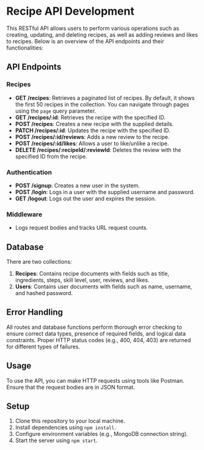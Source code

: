 # Recipe API Development

This RESTful API allows users to perform various operations such as creating, updating, and deleting recipes, as well as adding reviews and likes to recipes. Below is an overview of the API endpoints and their functionalities:

## API Endpoints

### Recipes

- **GET /recipes**: Retrieves a paginated list of recipes. By default, it shows the first 50 recipes in the collection. You can navigate through pages using the `page` query parameter.
- **GET /recipes/:id**: Retrieves the recipe with the specified ID.
- **POST /recipes**: Creates a new recipe with the supplied details.
- **PATCH /recipes/:id**: Updates the recipe with the specified ID.
- **POST /recipes/:id/reviews**: Adds a new review to the recipe.
- **POST /recipes/:id/likes**: Allows a user to like/unlike a recipe.
- **DELETE /recipes/:recipeId/:reviewId**: Deletes the review with the specified ID from the recipe.

### Authentication

- **POST /signup**: Creates a new user in the system.
- **POST /login**: Logs in a user with the supplied username and password.
- **GET /logout**: Logs out the user and expires the session.

### Middleware

- Logs request bodies and tracks URL request counts.

## Database

There are two collections:
1. **Recipes**: Contains recipe documents with fields such as title, ingredients, steps, skill level, user, reviews, and likes.
2. **Users**: Contains user documents with fields such as name, username, and hashed password.

## Error Handling

All routes and database functions perform thorough error checking to ensure correct data types, presence of required fields, and logical data constraints. Proper HTTP status codes (e.g., 400, 404, 403) are returned for different types of failures.

## Usage

To use the API, you can make HTTP requests using tools like Postman. Ensure that the request bodies are in JSON format.

## Setup

1. Clone this repository to your local machine.
2. Install dependencies using `npm install`.
3. Configure environment variables (e.g., MongoDB connection string).
4. Start the server using `npm start`.

